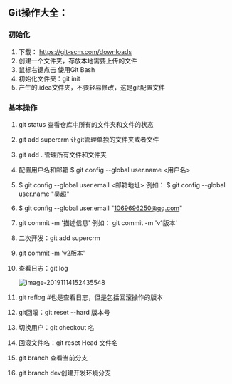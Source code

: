 ## Git操作大全：

### 初始化

1. 下载： https://git-scm.com/downloads 
2. 创建一个文件夹，存放本地需要上传的文件
3. 鼠标右键点击 使用Git Bash 
4. 初始化文件夹：git init
5. 产生的.idea文件夹，不要轻易修改，这是git配置文件

### 基本操作

1. git status 查看仓库中所有的文件夹和文件的状态 

2. git add supercrm  让git管理单独的文件夹或者文件 

3. git add .  管理所有文件和文件夹

4. 配置用户名和邮箱 $ git config --global user.name <用户名> 

5. $ git config --global user.email <邮箱地址> 例如： $ git config --global user.name "吴超" 

6. $ git config --global user.email "1069696250@qq.com"

7. git commit -m '描述信息' 例如： git commit -m 'v1版本'

8. 二次开发：git add supercrm 

9. git commit -m 'v2版本'

10. 查看日志：git log

    ![image-20191114152435548](F:\Python学习笔记\图片\image-20191114152435548.png)

11. git reflog  #也是查看日志，但是包括回滚操作的版本 

12. git回滚：git reset --hard 版本号 

13. 切换用户：git checkout 名

14. 回滚文件名：git reset Head 文件名

15. git branch 查看当前分支

16. git branch dev创建开发环境分支

    



​	

